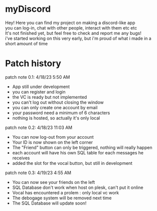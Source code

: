 # myDiscord
Hey!
Here you can find my project on making a discord-like app  
you can log-in, chat with other people, interact with them etc etc  
It's not finished yet, but feel free to check and report me any bugs!  
i've started working on this very early, but i'm proud of what i made in a short amount of time  



# Patch history


patch note 0.1: 4/18/23 5:50 AM
* App still under development  
* you can register and login  
* the VC is ready but not implemented  
* you can't log out without closing the window  
* you can only create one account by email  
* your password need a minimum of 6 characters  
* nothing is hosted, so actually it's only local  
  
patch note 0.2: 4/18/23 11:03 AM
* You can now log-out from your account
* Your ID is now shown on the left corner
* The "Friend" button can only be triggered, nothing will really happen
* each account will have his own SQL table for each messages he receives
* added the slot for the vocal button, but still in development

patch note 0.3: 4/19/23 4:55 AM
* You can now see your friends on the left
* SQL Database don't work when host on plesk, can't put it online
* Vocal has encountered a prolem : only local vc work
* The debogage system will be removed next time
* The SQL Database will update soon!
